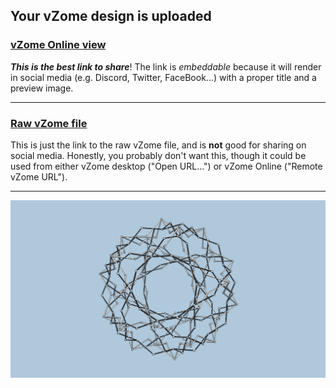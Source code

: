 ## Your vZome design is uploaded

### [vZome Online view][embed]

***This is the best link to share***!  The link is *embeddable* because it will render in social media (e.g. Discord, Twitter, FaceBook...) with a proper title and a preview image.

---

### [Raw vZome file][raw]

This is just the link to the raw vZome file, and is **not** good for
sharing on social media.
Honestly, you probably don't want this, though it could be used from either
vZome desktop ("Open URL...") or vZome Online ("Remote vZome URL").

---

![Image](<Hoberman-sphere.png>)


[embed]: <https://vzome.com/app/embed.py?url=https://raw.githubusercontent.com/david-hall/vzome-sharing/main/2021/08/21/06-20-10-Hoberman-sphere/Hoberman-sphere.vZome>
[raw]: <https://raw.githubusercontent.com/david-hall/vzome-sharing/main/2021/08/21/06-20-10-Hoberman-sphere/Hoberman-sphere.vZome>
